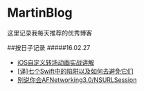 # MartinBlog

 这里记录我每天推荐的优秀博客
 
 ##按日子记录
 #####16.02.27
 * [iOS自定义转场动画实战讲解](http://www.jianshu.com/p/ea0132738057)
 * [[译]七个Swift中的陷阱以及如何去避免它们](http://www.jianshu.com/p/4db09441eef9)
 * [别说你会AFNetworking3.0/NSURLSession](http://www.jianshu.com/p/5969bbb4af9f)
 
